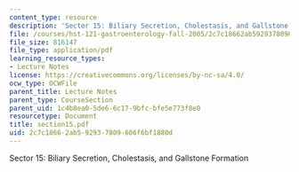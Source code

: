 ```yaml
---
content_type: resource
description: 'Sector 15: Biliary Secretion, Cholestasis, and Gallstone Formation'
file: /courses/hst-121-gastroenterology-fall-2005/2c7c18662ab592937809606f6bf1880d_section15.pdf
file_size: 816147
file_type: application/pdf
learning_resource_types:
- Lecture Notes
license: https://creativecommons.org/licenses/by-nc-sa/4.0/
ocw_type: OCWFile
parent_title: Lecture Notes
parent_type: CourseSection
parent_uid: 1c4b8ea0-5de6-6c17-9bfc-bfe5e773f8e0
resourcetype: Document
title: section15.pdf
uid: 2c7c1866-2ab5-9293-7809-606f6bf1880d
---
```

Sector 15: Biliary Secretion, Cholestasis, and Gallstone Formation
